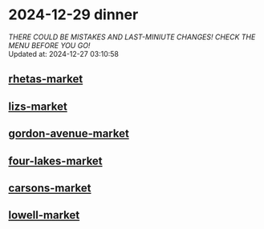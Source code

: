 # 2024-12-29 dinner  
*THERE COULD BE MISTAKES AND LAST-MINIUTE CHANGES! CHECK THE MENU BEFORE YOU GO!*  
Updated at: 2024-12-27 03:10:58  
## [rhetas-market](https://wisc-housingdining.nutrislice.com/menu/rhetas-market/dinner/2024-12-29)  
## [lizs-market](https://wisc-housingdining.nutrislice.com/menu/lizs-market/dinner/2024-12-29)  
## [gordon-avenue-market](https://wisc-housingdining.nutrislice.com/menu/gordon-avenue-market/dinner/2024-12-29)  
## [four-lakes-market](https://wisc-housingdining.nutrislice.com/menu/four-lakes-market/dinner/2024-12-29)  
## [carsons-market](https://wisc-housingdining.nutrislice.com/menu/carsons-market/dinner/2024-12-29)  
## [lowell-market](https://wisc-housingdining.nutrislice.com/menu/lowell-market/dinner/2024-12-29)  
  
